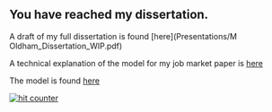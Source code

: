 ## You have reached my dissertation. 

A draft of my full dissertation is found [here](Presentations/M Oldham_Dissertation_WIP.pdf)

A technical explanation of the model for my job market paper is [here](papers/Tech_chp3.pdf)

The model is found [here](papers/Flip_V10_dividend.nlogo) 

<!-- Start of CuterCounter Code -->
<a href="http://www.cutercounter.com/" target="_blank"><img src="http://www.cutercounter.com/hit.php?id=gumfdokc&nd=6&style=24" border="0" alt="hit counter"></a>
<!-- End of CuterCounter Code -->

